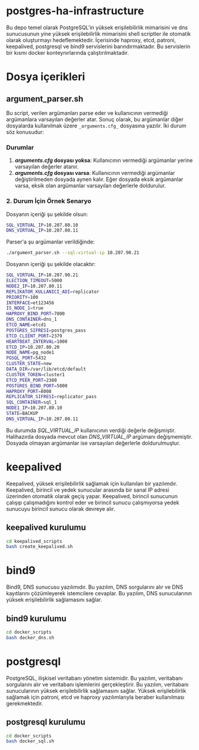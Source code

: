 # postgres-ha-infrastructure

Bu depo temel olarak PostgreSQL'in yüksek erişilebilirlik mimarisini ve dns sunucusunun yine yüksek erişilebilirlik mimarisini shell scriptler ile otomatik olarak oluşturmayı hedeflemektedir. İçerisinde haproxy, etcd, patroni, keepalived, postgresql ve bind9 servislerini barındırmaktadır. Bu servislerin bir kısmı docker konteynırlarında çalıştırılmaktadır.

# Dosya içerikleri

## argument_parser.sh

Bu script, verilen argümanları parse eder ve kullanıcının vermediği argümanlara varsayılan değerler atar. Sonuç olarak, bu argümanlar diğer dosyalarda kullanılmak üzere `_arguments.cfg_` dosyasına yazılır. İki durum söz konusudur:

### Durumlar

1. **_arguments.cfg_ dosyası yoksa**: Kullanıcının vermediği argümanlar yerine varsayılan değerler atanır.
2. **_arguments.cfg_ dosyası varsa**: Kullanıcının vermediği argümanlar değiştirilmeden dosyada aynen kalır. Eğer dosyada eksik argümanlar varsa, eksik olan argümanlar varsayılan değerlerle doldurulur.

### 2. Durum İçin Örnek Senaryo

Dosyanın içeriği şu şekilde olsun:

```bash
SQL_VIRTUAL_IP=10.207.80.10
DNS_VIRTUAL_IP=10.207.80.11
```
Parser'a şu argümanlar verildiğinde:

```bash
./argument_parser.sh --sql-virtual-ip 10.207.90.21
```
Dosyanın içeriği şu şekilde olacaktır:

```bash
SQL_VIRTUAL_IP=10.207.90.21
ELECTION_TIMEOUT=5000
NODE2_IP=10.207.80.11
REPLIKATOR_KULLANICI_ADI=replicator
PRIORITY=100
INTERFACE=et123456
IS_NODE_1=true
HAPROXY_BIND_PORT=7000
DNS_CONTAINER=dns_1
ETCD_NAME=etcd1
POSTGRES_SIFRESI=postgres_pass
ETCD_CLIENT_PORT=2379
HEARTBEAT_INTERVAL=1000
ETCD_IP=10.207.80.20
NODE_NAME=pg_node1
PGSQL_PORT=5432
CLUSTER_STATE=new
DATA_DIR=/var/lib/etcd/default
CLUSTER_TOKEN=cluster1
ETCD_PEER_PORT=2380
POSTGRES_BIND_PORT=5000
HAPROXY_PORT=8008
REPLICATOR_SIFRESI=replicator_pass
SQL_CONTAINER=sql_1
NODE1_IP=10.207.80.10
STATE=BACKUP
DNS_VIRTUAL_IP=10.207.80.11
```
Bu durumda _SQL\_VIRTUAL\_IP_ kullanıcının verdiği değerle değişmiştir. Halihazırda dosyada mevcut olan _DNS\_VIRTUAL\_IP_ argümanı değişmemiştir. Dosyada olmayan argümanlar ise varsayılan değerlerle doldurulmuştur.


# keepalived
Keepalived, yüksek erişilebilirlik sağlamak için kullanılan bir yazılımdır. Keepalived, birincil ve yedek sunucular arasında bir sanal IP adresi üzerinden otomatik olarak geçiş yapar. Keepalived, birincil sunucunun çalışıp çalışmadığını kontrol eder ve birincil sunucu çalışmıyorsa yedek sunucuyu birincil sunucu olarak devreye alır.

## keepalived kurulumu
```bash
cd keepalived_scripts
bash create_keepalived.sh
```

# bind9
Bind9, DNS sunucusu yazılımıdır. Bu yazılım, DNS sorgularını alır ve DNS kayıtlarını çözümleyerek istemcilere cevaplar. Bu yazılım, DNS sunucularının yüksek erişilebilirlik sağlamasını sağlar.

## bind9 kurulumu
```bash
cd docker_scripts
bash docker_dns.sh
```

# postgresql
PostgreSQL, ilişkisel veritabanı yönetim sistemidir. Bu yazılım, veritabanı sorgularını alır ve veritabanı işlemlerini gerçekleştirir. Bu yazılım, veritabanı sunucularının yüksek erişilebilirlik sağlamasını sağlar. Yüksek erişilebilirlik sağlamak için patroni, etcd ve haproxy yazılımlarıyla beraber kullanılması gerekmektedir.

## postgresql kurulumu
```bash
cd docker_scripts
bash docker_sql.sh
```